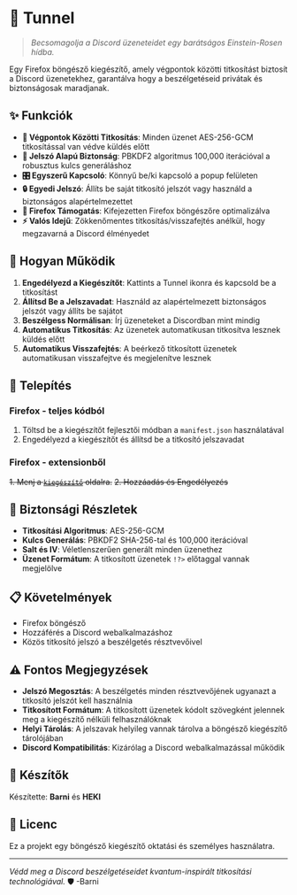 # 🌌 Tunnel

> *Becsomagolja a Discord üzeneteidet egy barátságos Einstein-Rosen hídba.*

Egy Firefox böngésző kiegészítő, amely végpontok közötti titkosítást biztosít a Discord üzenetekhez, garantálva hogy a beszélgetéseid privátak és biztonságosak maradjanak.

## ✨ Funkciók

- **🔐 Végpontok Közötti Titkosítás**: Minden üzenet AES-256-GCM titkosítással van védve küldés előtt
- **🔑 Jelszó Alapú Biztonság**: PBKDF2 algoritmus 100,000 iterációval a robusztus kulcs generáláshoz
- **🎛️ Egyszerű Kapcsoló**: Könnyű be/ki kapcsoló a popup felületen
- **🔒 Egyedi Jelszó**: Állíts be saját titkosító jelszót vagy használd a biztonságos alapértelmezettet
- **🦊 Firefox Támogatás**: Kifejezetten Firefox böngészőre optimalizálva
- **⚡ Valós Idejű**: Zökkenőmentes titkosítás/visszafejtés anélkül, hogy megzavarná a Discord élményedet

## 🚀 Hogyan Működik

1. **Engedélyezd a Kiegészítőt**: Kattints a Tunnel ikonra és kapcsold be a titkosítást
2. **Állítsd Be a Jelszavadat**: Használd az alapértelmezett biztonságos jelszót vagy állíts be sajátot
3. **Beszélgess Normálisan**: Írj üzeneteket a Discordban mint mindig
4. **Automatikus Titkosítás**: Az üzenetek automatikusan titkosítva lesznek küldés előtt
5. **Automatikus Visszafejtés**: A beérkező titkosított üzenetek automatikusan visszafejtve és megjelenítve lesznek

## 🔧 Telepítés

### Firefox - teljes kódból
1. Töltsd be a kiegészítőt fejlesztői módban a `manifest.json` használatával
2. Engedélyezd a kiegészítőt és állítsd be a titkosító jelszavadat


### Firefox - extensionből
~~1. Menj a [`kiegészítő`](https://addons.mozilla.org/hu/firefox/search/BarniHekiLinker) oldalra.~~
~~2. Hozzáadás és Engedélyezés~~


## 🔐 Biztonsági Részletek

- **Titkosítási Algoritmus**: AES-256-GCM
- **Kulcs Generálás**: PBKDF2 SHA-256-tal és 100,000 iterációval
- **Salt és IV**: Véletlenszerűen generált minden üzenethez
- **Üzenet Formátum**: A titkosított üzenetek `!?>` előtaggal vannak megjelölve

## 📋 Követelmények

- Firefox böngésző
- Hozzáférés a Discord webalkalmazáshoz
- Közös titkosító jelszó a beszélgetés résztvevőivel

## ⚠️ Fontos Megjegyzések

- **Jelszó Megosztás**: A beszélgetés minden résztvevőjének ugyanazt a titkosító jelszót kell használnia
- **Titkosított Formátum**: A titkosított üzenetek kódolt szövegként jelennek meg a kiegészítő nélküli felhasználóknak
- **Helyi Tárolás**: A jelszavak helyileg vannak tárolva a böngésző kiegészítő tárolójában
- **Discord Kompatibilitás**: Kizárólag a Discord webalkalmazással működik

## 👥 Készítők

Készítette: **Barni** és **HEKI**

## 📄 Licenc

Ez a projekt egy böngésző kiegészítő oktatási és személyes használatra.

---

*Védd meg a Discord beszélgetéseidet kvantum-inspirált titkosítási technológiával.* 🛡️      -Barni
